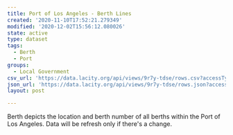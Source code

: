 ```yaml
---
title: Port of Los Angeles - Berth Lines
created: '2020-11-10T17:52:21.279349'
modified: '2020-12-02T15:56:12.080026'
state: active
type: dataset
tags:
  - Berth
  - Port
groups:
  - Local Government
csv_url: 'https://data.lacity.org/api/views/9r7y-tdse/rows.csv?accessType=DOWNLOAD'
json_url: 'https://data.lacity.org/api/views/9r7y-tdse/rows.json?accessType=DOWNLOAD'
layout: post

---
```

Berth depicts the location and berth number of all berths within the Port of Los Angeles.  Data will be refresh only if there's a change.
